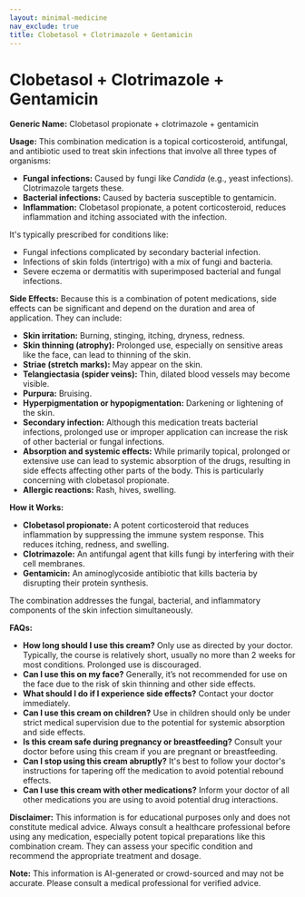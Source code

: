 ```yaml
---
layout: minimal-medicine
nav_exclude: true
title: Clobetasol + Clotrimazole + Gentamicin
---
```


# Clobetasol + Clotrimazole + Gentamicin

**Generic Name:** Clobetasol propionate + clotrimazole + gentamicin

**Usage:** This combination medication is a topical corticosteroid, antifungal, and antibiotic used to treat skin infections that involve all three types of organisms:

* **Fungal infections:** Caused by fungi like *Candida* (e.g., yeast infections).  Clotrimazole targets these.
* **Bacterial infections:**  Caused by bacteria susceptible to gentamicin.
* **Inflammation:**  Clobetasol propionate, a potent corticosteroid, reduces inflammation and itching associated with the infection.

It's typically prescribed for conditions like:

*  Fungal infections complicated by secondary bacterial infection.
*  Infections of skin folds (intertrigo) with a mix of fungi and bacteria.
*  Severe eczema or dermatitis with superimposed bacterial and fungal infections.


**Side Effects:**  Because this is a combination of potent medications, side effects can be significant and depend on the duration and area of application.  They can include:

* **Skin irritation:** Burning, stinging, itching, dryness, redness.
* **Skin thinning (atrophy):** Prolonged use, especially on sensitive areas like the face, can lead to thinning of the skin.
* **Striae (stretch marks):**  May appear on the skin.
* **Telangiectasia (spider veins):** Thin, dilated blood vessels may become visible.
* **Purpura:**  Bruising.
* **Hyperpigmentation or hypopigmentation:** Darkening or lightening of the skin.
* **Secondary infection:** Although this medication treats bacterial infections, prolonged use or improper application can increase the risk of other bacterial or fungal infections.
* **Absorption and systemic effects:** While primarily topical, prolonged or extensive use can lead to systemic absorption of the drugs, resulting in side effects affecting other parts of the body.  This is particularly concerning with clobetasol propionate.
* **Allergic reactions:**  Rash, hives, swelling.

**How it Works:**

* **Clobetasol propionate:**  A potent corticosteroid that reduces inflammation by suppressing the immune system response. This reduces itching, redness, and swelling.
* **Clotrimazole:** An antifungal agent that kills fungi by interfering with their cell membranes.
* **Gentamicin:** An aminoglycoside antibiotic that kills bacteria by disrupting their protein synthesis.

The combination addresses the fungal, bacterial, and inflammatory components of the skin infection simultaneously.

**FAQs:**

* **How long should I use this cream?**  Only use as directed by your doctor.  Typically, the course is relatively short, usually no more than 2 weeks for most conditions. Prolonged use is discouraged.
* **Can I use this on my face?**  Generally, it’s not recommended for use on the face due to the risk of skin thinning and other side effects.
* **What should I do if I experience side effects?**  Contact your doctor immediately.
* **Can I use this cream on children?**  Use in children should only be under strict medical supervision due to the potential for systemic absorption and side effects.
* **Is this cream safe during pregnancy or breastfeeding?**  Consult your doctor before using this cream if you are pregnant or breastfeeding.
* **Can I stop using this cream abruptly?**  It's best to follow your doctor's instructions for tapering off the medication to avoid potential rebound effects.
* **Can I use this cream with other medications?**  Inform your doctor of all other medications you are using to avoid potential drug interactions.


**Disclaimer:** This information is for educational purposes only and does not constitute medical advice.  Always consult a healthcare professional before using any medication, especially potent topical preparations like this combination cream.  They can assess your specific condition and recommend the appropriate treatment and dosage.


**Note:** This information is AI-generated or crowd-sourced and may not be accurate. Please consult a medical professional for verified advice.